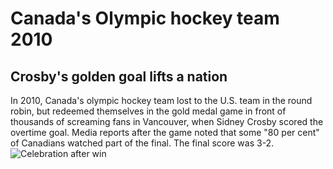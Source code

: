 # Canada's Olympic hockey team 2010
## Crosby's golden goal lifts a nation

In 2010, Canada's olympic hockey team lost to the U.S. team in the round robin, but redeemed themselves in the gold medal game in front of thousands of screaming fans in Vancouver, when Sidney Crosby scored the overtime goal. Media reports after the game noted that some "80 per cent" of Canadians watched part of the final. The final score was 3-2.
![Celebration after win](https://upload.wikimedia.org/wikipedia/commons/b/b7/SidneyCrosby2010WinterOlympicsgold.jpg "celebration after win")
